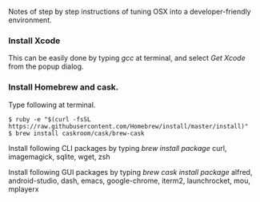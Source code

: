 Notes of step by step instructions of tuning OSX into a developer-friendly environment.

### Install Xcode

This can be easily done by typing *gcc* at terminal, and select *Get Xcode* from the popup dialog.

### Install Homebrew and cask.

Type following at terminal.

    $ ruby -e "$(curl -fsSL https://raw.githubusercontent.com/Homebrew/install/master/install)"
    $ brew install caskroom/cask/brew-cask
    

Install following CLI packages by typing *brew install package*
    curl, imagemagick, sqlite, wget, zsh

Install following GUI packages by typing *brew cask install package*
    alfred, android-studio, dash, emacs, google-chrome, iterm2, launchrocket, mou, mplayerx
